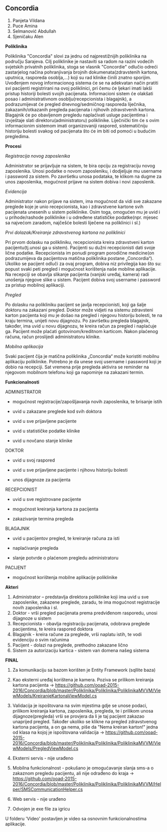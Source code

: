 ﻿## Concordia

1. Panjeta Vildana
2. Puce Amina
3. Selmanović Abdullah
4. Sjeničaku Alen

**Poliklinika**

Poliklinika "Concordia" slovi za jednu od najprestižnijih poliklinika na području Sarajeva. Cilj poliklinike je nastaviti sa radom na razini vodećih svjetskih privatnih poliklinika, stoga se vlasnik "Concordie" odlučio odreći zastarjelog načina pohranjivanja brojnih dokumenata(zdravstenih kartona, uputnica, rasporeda osoblja,...) koji su rad klinike činili znatno sporijim. Uvođenjem novog informacionog sistema će se na adekvatan način pratiti svi pacijenti registrirani na ovoj poliklinici, pri čemu će ljekari imati lakši pristup historiji bolesti svojih pacijenata. Informacioni sistem će olakšati posao i administrativnom osoblju(recepcionista i blagajnik), a podrazumijevat će pregled dnevnog/sedmičnog rasporeda liječnika, zakazanih/otkazanih pregleda pacijenata i njihovih zdravstvenih kartona. Blagajnik će po obavljenom pregledu naplaćivati usluge pacijentima i izvještaje slati direktoru(administratoru) poliklinike. Liječnički tim će s ovim informacionim sistemom imati organizovaniji raspored, sistematičniju historiju bolesti svakog od pacijenata što će im biti od pomoći u budućim pregledima.

**Procesi**

*Registracija novog zaposlenika*

Administrator se prijavljuje na sistem, te bira opciju za registraciju novog zaposlenika. Unosi podatke o novom zaposleniku, i dodjeljuje mu username i password za sistem. Po završetku unosa podataka, te klikom na dugme za unos zaposlenika, mogućnost prijave na sistem dobiva i novi zaposlenik.

*Evidencija*

Administrator nakon prijave na sistem, ima mogućnost da vidi sve zakazane preglede koje je unio recepcionista, kao i zdravstvene kartone svih pacijenata unesenih u sistem poliklinike. Osim toga, omogućen mu je uvid i u prihode/rashode poliklinike i u određene statističke podatke(npr. mjesec sa najvećom zaradom, najčešće bolesti liječene na poliklinici i sl.)

*Prvi dolazak/Kreiranje zdravstvenog kartona na poliklinici*

Pri prvom dolasku na polikliniku, recepcionista kreira zdravstveni karton pacijentu(tj.unosi ga u sistem). Pacijenti su dužni recepcionisti dati svoje lične podatke. Recepcionista im ponudi program porodične medicine(on podrazumijeva da pacijentova matična poliklinika postane „Concordia“). Ukoliko se pacijent odluči za ovaj program, dobiva niz privilegija kao što su: popust svaki peti pregled i mogućnost korištenja naše mobilne aplikacije. Na recepciji se obavlja slikanje pacijenta (vanjski uređaj, kamera) radi unošenja njegove slike u sistem. Pacijent dobiva svoj username i password za pristup mobilnoj aplikaciji.

*Pregled*

Po dolasku na polikliniku pacijent se javlja recepcionisti, koji ga šalje doktoru na zakazani pregled. Doktor može vidjeti na sistemu zdravsteni karton pacijenta koji mu je došao na pregled i njegovu historiju bolesti, te na kraju termina, unijeti novu dijagnozu. Po završetku pregleda blagajnik, također, ima uvid u novu dijagnozu, te kreira račun za pregled i naplaćuje ga. Pacijent može plaćati gotovinom/kreditnom karticom.  Nakon plaćenog računa, račun proslijedi administratoru klinike.

*Mobilna aplikacija*

Svaki pacijent čija je matična poliklinika „Concordia“ može koristiti mobilnu aplikaciju poliklinike. Potrebno je da unese svoj username i password koji je dobio na recepciji. Sat vremena prije pregleda aktivira se reminder na njegovom mobilnom telefonu koji ga napominje na zakazani termin. 


**Funkcionalnosti**

ADMINISTRATOR

- mogućnost registracije/zapošljavanja novih zaposlenika, te brisanje istih

- uvid u zakazane preglede kod svih doktora

- uvid u sve prijavljene pacijente

- uvid u statističke podatke klinike

- uvid u novčano stanje klinike

DOKTOR

- uvid u svoj raspored

- uvid u sve prijavljene pacijente i njihovu historiju bolesti

- unos dijagnoze za pacijenta

RECEPCIONIST

- uvid u sve registrovane pacijente

- mogućnost kreiranja kartona za pacijenta

- zakazivanje termina pregleda 

BLAGAJNIK

- uvid u pacijentov pregled, te kreiranje računa za isti

- naplaćivanje pregleda

- slanje potvrde o plaćenom pregledu administratoru

PACIJENT

- mogućnost korištenja mobilne aplikacije poliklinike

**Akteri**

1. Administrator – predstavlja direktora poliklinike koji ima uvid u sve zaposlenike, zakazene preglede, zaradu, te ima mogućnost registracije novih zaposlenika i sl.
2. Doktor - vrši pregled pacijenata prema predviđenom rasporedu, unosi dijagnoze u sistem
3. Recepcionista - obavlja registraciju pacijenata, odobrava preglede pacijentima, te kreira raspored doktora
4. Blagajnik -  kreira račune za preglede, vrši naplatu istih, te vodi evidenciju o svim računima
5. Pacijent - dolazi na preglede, prethodno zakazane lično
6. Sistem za autorizaciju kartica - sistem van domena našeg sistema


**FINAL**

1. Za komunikaciju sa bazom korišten je Entity Framework (sqllite baza)

2. Kao eksterni uređaj korištena je kamera. Poziva se prilikom kreiranja kartona pacijenta ->  https://github.com/ooad-2015-2016/Concordia/blob/master/Poliklinika/Poliklinika/PoliklinikaMVVM/ViewModels/KreiranjeKartonaViewModel.cs

3. Validacija je ispoštovana na svim mjestima gdje se unose podaci, prilikom kreiranja kartona, zaposlenika, pregleda, te i prilikom unosa dijagnoze(pregleda) vrši se provjera da li je taj pacijent zakazao unaprijed pregled. Također ukoliko se klikne na pregled zdravstvenog kartona pacijenta, a on ga nema, piše da "Nema kreiran karton!"  jedna od klasa na kojoj je ispoštovana validacija -> https://github.com/ooad-2015-2016/Concordia/blob/master/Poliklinika/Poliklinika/PoliklinikaMVVM/ViewModels/PregledViewModel.cs

4. Eksterni servis - nije urađeno

5. Mobilna funkcionalnost - pokušano je omogućavanje slanja sms-a o zakaznom pregledu pacijentu, ali nije odrađeno do kraja -> https://github.com/ooad-2015-2016/Concordia/blob/master/Poliklinika/Poliklinika/PoliklinikaMVVM/Helper/SMSCommunicationHelper.cs

6. Web servis - nije urađeno

7. Odvojen je exe file za igricu

U folderu 'Video' postavljen je video sa osnovnim funkcionalnostima aplikacije.
